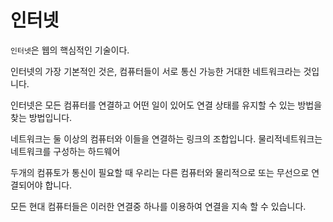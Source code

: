 # **인터넷**

`인터넷`은 웹의 핵심적인 기술이다.

인터넷의 가장 기본적인 것은, 컴퓨터들이 서로 통신 가능한 거대한 네트워크라는 것입니다.

인터넷은 모든 컴퓨터를 연결하고 어떤 일이 있어도 연결 상태를 유지할 수 있는 방법을 찾는 방법입니다.

네트워크는 둘 이상의 컴퓨터와 이들을 연결하는 링크의 조합입니다. 물리적네트워크는 네트워크를 구성하는 하드웨어

두개의 컴퓨토가 통신이 필요할 때 우리는 다른 컴퓨터와 물리적으로 또는 무선으로 연결되어야 합니다.

모든 현대 컴퓨터들은 이러한 연결중 하나를 이용하여 연결을 지속 할 수 있습니다.
